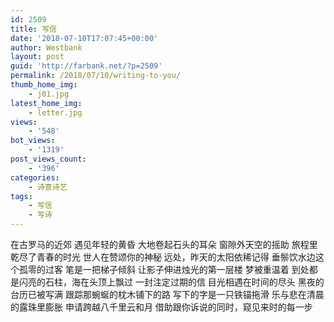 ```yaml
---
id: 2509
title: 写信
date: '2018-07-10T17:07:45+00:00'
author: Westbank
layout: post
guid: 'http://farbank.net/?p=2509'
permalink: /2018/07/10/writing-to-you/
thumb_home_img:
    - j01.jpg
latest_home_img:
    - letter.jpg
views:
    - '548'
bot_views:
    - '1319'
post_views_count:
    - '396'
categories:
    - 诗意诗艺
tags:
    - 写信
    - 写诗
---
```


在古罗马的近郊 遇见年轻的黄昏 大地卷起石头的耳朵 窗隙外天空的摇助 旅程里乾尽了青春的时光 世人在赞颂你的神秘 远处，昨天的太阳依稀记得 垂鬃饮水边这个孤零的过客 笔是一把梯子倾斜 让影子伸进烛光的第一层楼 梦被重温着 到处都是闪亮的石柱，海在头顶上飘过 一封注定过期的信 目光相遇在时间的尽头 黑夜的台历已被写满 跟踪那蜿蜒的枕木铺下的路 写下的字是一只铁锚拖滑 乐与悲在清晨的露珠里膨胀 申请跨越八千里云和月 借助跟你诉说的同时，窥见来时的每一步